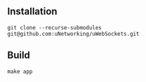 ## Installation

```
git clone --recurse-submodules git@github.com:uNetworking/uWebSockets.git
```

## Build

```
make app
```
